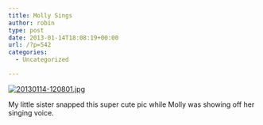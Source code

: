 ```yaml
---
title: Molly Sings
author: robin
type: post
date: 2013-01-14T18:08:19+00:00
url: /?p=542
categories:
  - Uncategorized

---
```

[<img src="http://robinandmike.com/wp-content/uploads/2013/01/20130114-120801.jpg" alt="20130114-120801.jpg" class="alignnone size-full" />][1]

My little sister snapped this super cute pic while Molly was showing off her singing voice.

 [1]: http://robinandmike.com/wp-content/uploads/2013/01/20130114-120801.jpg